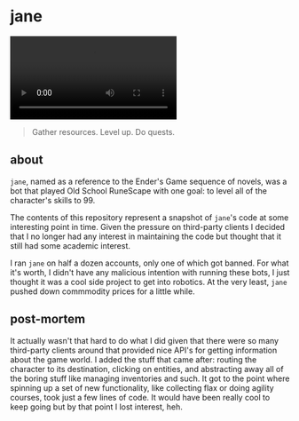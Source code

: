 # jane

![example](assets/example.mp4)

> Gather resources. Level up. Do quests.

## about

`jane`, named as a reference to the Ender's Game sequence of novels, was a bot
that played Old School RuneScape with one goal: to level all of the character's
skills to 99.

The contents of this repository represent a snapshot of `jane`'s code at some
interesting point in time. Given the pressure on third-party clients I decided
that I no longer had any interest in maintaining the code but thought that it
still had some academic interest.

I ran `jane` on half a dozen accounts, only one of which got banned. For what
it's worth, I didn't have any malicious intention with running these bots, I
just thought it was a cool side project to get into robotics. At the very
least, `jane` pushed down commmodity prices for a little while.

## post-mortem

It actually wasn't that hard to do what I did given that there were so many
third-party clients around that provided nice API's for getting information
about the game world. I added the stuff that came after: routing the character
to its destination, clicking on entities, and abstracting away all of the
boring stuff like managing inventories and such. It got to the point where
spinning up a set of new functionality, like collecting flax or doing agility
courses, took just a few lines of code. It would have been really cool to keep
going but by that point I lost interest, heh.
